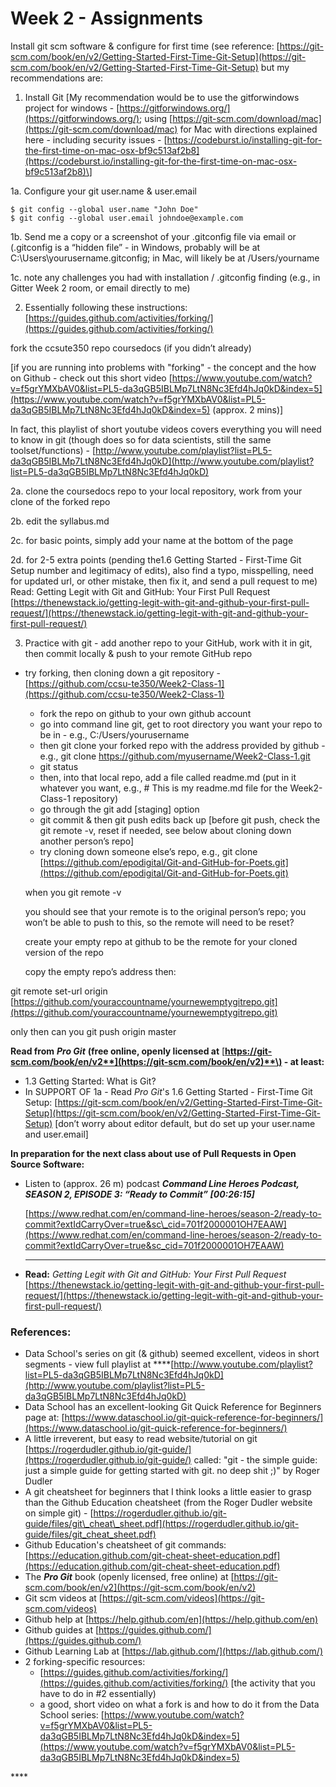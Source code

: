 # Week 2 - Assignments

Install git scm software & configure for first time \(see reference: [https://git-scm.com/book/en/v2/Getting-Started-First-Time-Git-Setup](https://git-scm.com/book/en/v2/Getting-Started-First-Time-Git-Setup) but my recommendations are: 

1. Install Git  \[My recommendation would be to use the gitforwindows project for windows - [https://gitforwindows.org/](https://gitforwindows.org/); using [https://git-scm.com/download/mac](https://git-scm.com/download/mac) for Mac with directions explained here - including security issues - [https://codeburst.io/installing-git-for-the-first-time-on-mac-osx-bf9c513af2b8](https://codeburst.io/installing-git-for-the-first-time-on-mac-osx-bf9c513af2b8)\]

1a. Configure your git user.name & user.email

```text
$ git config --global user.name "John Doe"
$ git config --global user.email johndoe@example.com
```

1b. Send me a copy or a screenshot of your .gitconfig file via email or  \(.gitconfig is a “hidden file” - in Windows, probably will be at C:\Users\yourusername\.gitconfig; in Mac, will likely be at /Users/yourname

1c. note any challenges you had with installation / .gitconfig finding \(e.g., in Gitter Week 2 room, or email directly to me\)

2. Essentially following these instructions: [https://guides.github.com/activities/forking/](https://guides.github.com/activities/forking/)

fork the ccsute350 repo coursedocs \(if you didn’t already\)

\[if you are running into problems with "forking" - the concept and the how on Github - check out this short video [https://www.youtube.com/watch?v=f5grYMXbAV0&list=PL5-da3qGB5IBLMp7LtN8Nc3Efd4hJq0kD&index=5](https://www.youtube.com/watch?v=f5grYMXbAV0&list=PL5-da3qGB5IBLMp7LtN8Nc3Efd4hJq0kD&index=5) \(approx. 2 mins\)\]

In fact, this playlist of short youtube videos covers everything you will need to know in git \(though does so for data scientists, still the same toolset/functions\) - [http://www.youtube.com/playlist?list=PL5-da3qGB5IBLMp7LtN8Nc3Efd4hJq0kD](http://www.youtube.com/playlist?list=PL5-da3qGB5IBLMp7LtN8Nc3Efd4hJq0kD)

2a. clone the coursedocs repo to your local repository, work from your clone of the forked repo

2b. edit the syllabus.md 

 2c. for basic points, simply add your name at the bottom of the page

 2d. for 2-5 extra points \(pending the1.6 Getting Started - First-Time Git Setup number and legitimacy of edits\), also find a typo, misspelling, need for updated url, or other mistake, then fix it, and send a pull request to me\) Read: Getting Legit with Git and GitHub: Your First Pull Request [https://thenewstack.io/getting-legit-with-git-and-github-your-first-pull-request/](https://thenewstack.io/getting-legit-with-git-and-github-your-first-pull-request/)

3. Practice with git - add another repo to your GitHub, work with it in git, then commit locally & push to your remote GitHub repo 

* try forking, then cloning down a git repository - [https://github.com/ccsu-te350/Week2-Class-1](https://github.com/ccsu-te350/Week2-Class-1)
  * fork the repo on github to your own github account
  * go into command line git, get to root directory you want your repo to be in -  e.g., C:/Users/yourusername
  * then git clone your forked repo with the address provided by github - e.g., git clone https://github.com/myusername/Week2-Class-1.git 
  * git status
  * then, into that local repo, add a file called readme.md \(put in it whatever you want, e.g., \# This is my readme.md file for the Week2-Class-1 repository\)
  * go through the git add \[staging\] option
  * git commit & then git push edits back up \[before git push, check the git remote -v, reset if needed, see below about cloning down another person’s repo\]
  * try cloning down someone else’s repo, e.g., git clone [https://github.com/epodigital/Git-and-GitHub-for-Poets.git](https://github.com/epodigital/Git-and-GitHub-for-Poets.git)

   when you git remote -v

   you should see that your remote is to the original person’s repo; you won’t be able to push to this, so the remote will need to be reset?

   create your empty repo at github to be the remote for your cloned version of the repo

    copy the empty repo’s address then: 

git remote set-url origin [https://github.com/youraccountname/yournewemptygitrepo.git](https://github.com/youraccountname/yournewemptygitrepo.git)

   only then can you git push origin master  


**Read from** _**Pro Git**_ **\(free online, openly licensed at** [**https://git-scm.com/book/en/v2**](https://git-scm.com/book/en/v2)**\) - at least:** 

* 1.3 Getting Started: What is Git?
* In SUPPORT OF 1a - Read _Pro Git_'s 1.6 Getting Started - First-Time Git Setup: [https://git-scm.com/book/en/v2/Getting-Started-First-Time-Git-Setup](https://git-scm.com/book/en/v2/Getting-Started-First-Time-Git-Setup) \[don’t worry about editor default, but do set up your user.name and user.email\] 

**In preparation for the next class about use of Pull Requests in Open Source Software:**

* Listen to \(approx. 26 m\) podcast _**Command Line Heroes Podcast, SEASON 2, EPISODE 3: “Ready to Commit” \[00:26:15\]**_

  [https://www.redhat.com/en/command-line-heroes/season-2/ready-to-commit?extIdCarryOver=true&sc\_cid=701f2000001OH7EAAW](https://www.redhat.com/en/command-line-heroes/season-2/ready-to-commit?extIdCarryOver=true&sc_cid=701f2000001OH7EAAW)  
  ****

* **Read:** _Getting Legit with Git and GitHub: Your First Pull Request_ [https://thenewstack.io/getting-legit-with-git-and-github-your-first-pull-request/](https://thenewstack.io/getting-legit-with-git-and-github-your-first-pull-request/)

### References:

* Data School's series on git \(& github\) seemed excellent, videos in short segments - view full playlist at  ****[http://www.youtube.com/playlist?list=PL5-da3qGB5IBLMp7LtN8Nc3Efd4hJq0kD](http://www.youtube.com/playlist?list=PL5-da3qGB5IBLMp7LtN8Nc3Efd4hJq0kD)
* Data School has an excellent-looking Git Quick Reference for Beginners page at: [https://www.dataschool.io/git-quick-reference-for-beginners/](https://www.dataschool.io/git-quick-reference-for-beginners/)
* A little irreverent, but easy to read website/tutorial on git [https://rogerdudler.github.io/git-guide/](https://rogerdudler.github.io/git-guide/) called: "git - the simple guide: just a simple guide for getting started with git. no deep shit ;\)" by Roger Dudler
* A git cheatsheet for beginners that I think looks a little easier to grasp than the Github Education cheatsheet \(from the Roger Dudler website on simple git\) - [https://rogerdudler.github.io/git-guide/files/git\_cheat\_sheet.pdf](https://rogerdudler.github.io/git-guide/files/git_cheat_sheet.pdf)
* Github Education's cheatsheet of git commands: [https://education.github.com/git-cheat-sheet-education.pdf](https://education.github.com/git-cheat-sheet-education.pdf)
* The _**Pro Git**_ book \(openly licensed, free online\) at [https://git-scm.com/book/en/v2](https://git-scm.com/book/en/v2)
* Git scm videos at [https://git-scm.com/videos](https://git-scm.com/videos)
* Github help at [https://help.github.com/en](https://help.github.com/en)
* Github guides at [https://guides.github.com/](https://guides.github.com/)
* Github Learning Lab at [https://lab.github.com/](https://lab.github.com/)
* 2 forking-specific resources:
  * [https://guides.github.com/activities/forking/](https://guides.github.com/activities/forking/) \[the activity that you have to do in \#2 essentially\)
  * a good, short video on what a fork is and how to do it from the Data School series:  [https://www.youtube.com/watch?v=f5grYMXbAV0&list=PL5-da3qGB5IBLMp7LtN8Nc3Efd4hJq0kD&index=5](https://www.youtube.com/watch?v=f5grYMXbAV0&list=PL5-da3qGB5IBLMp7LtN8Nc3Efd4hJq0kD&index=5)



\*\*\*\*



